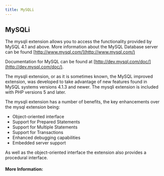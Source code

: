 ```yaml
---
title: MySQLi
---
```

## MySQLi
<!-- The article goes here, in GitHub-flavored Markdown. Feel free to add YouTube videos, images, and CodePen/JSBin embeds  -->

The mysqli extension allows you to access the functionality provided by MySQL 4.1 and above. More information about the MySQL Database server can be found [http://www.mysql.com/](http://www.mysql.com/)

Documentation for MySQL can be found at [http://dev.mysql.com/doc/](http://dev.mysql.com/doc/).

The mysqli extension, or as it is sometimes known, the MySQL improved extension, was developed to take advantage of new features found in MySQL systems versions 4.1.3 and newer. The mysqli extension is included with PHP versions 5 and later.

The mysqli extension has a number of benefits, the key enhancements over the mysql extension being:
* Object-oriented interface
* Support for Prepared Statements
* Support for Multiple Statements
* Support for Transactions
* Enhanced debugging capabilities
* Embedded server support

As well as the object-oriented interface the extension also provides a procedural interface.

#### More Information:
<!-- Please add any articles you think might be helpful to read before writing the article -->

